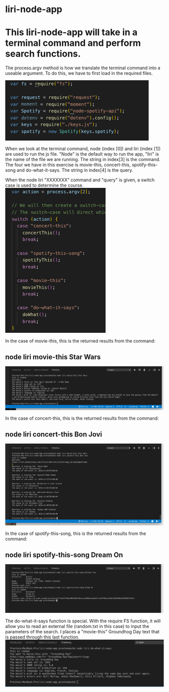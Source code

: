 # liri-node-app

# This liri-node-app will take in a terminal command and perform search functions. 
  The process.argv method is how we translate the terminal command into a useable argument.
  To do this, we have to first load in the required files. 

![Image of required files](./images/requiredFiles.png)



When we look at the terminal command, node (index [0])  and liri (index [1]) are used to run the js file. 
"Node" is the default way to run the app, "liri" is the name of the file we are running. 
The string in index[3] is the command. The four we have in this exercise is movie-this, concert-this, spotify-this-song and do-what-it-says.
The string in index[4] is the query. 

When the node liri "XXXXXXX" command and "query" is given, a switch case is used to determine the course.
![Image of switch](./images/switch.png)


In the case of movie-this, this is the returned results from the command:
## node liri movie-this Star Wars
![Image of movie-this](./images/movie-This.png)


In the case of concert-this, this is the returned results from the command:
## node liri concert-this Bon Jovi
![Image of concert-this](./images/concert.This.png)


In the case of spotify-this-song, this is the returned results from the command:
## node liri spotify-this-song Dream On
![Image of spotify-this](./images/spotify.png)


The do-what-it-says function is special.
With the require FS function, it will allow you to read an external file (random.txt in this case) to input the parameters of the search. I places a "movie-this" Groundhog Day text that is passed through this last function.
![Image of spotify-this](./images/do_what.png)




